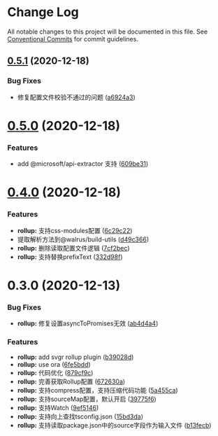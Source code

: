 # Change Log

All notable changes to this project will be documented in this file.
See [Conventional Commits](https://conventionalcommits.org) for commit guidelines.

## [0.5.1](https://github.com/walrusjs/build/compare/@walrus/rollup@0.5.0...@walrus/rollup@0.5.1) (2020-12-18)


### Bug Fixes

* 修复配置文件校验不通过的问题 ([a6924a3](https://github.com/walrusjs/build/commit/a6924a38fcfd71bbb6773a7cd01dc52551d3661a))





# [0.5.0](https://github.com/walrusjs/build/compare/@walrus/rollup@0.4.0...@walrus/rollup@0.5.0) (2020-12-18)


### Features

* add @microsoft/api-extractor 支持 ([609be31](https://github.com/walrusjs/build/commit/609be31e2281290b5cf82d90b3bbe0d798788017))





# [0.4.0](https://github.com/walrusjs/build/compare/@walrus/rollup@0.3.0...@walrus/rollup@0.4.0) (2020-12-18)


### Features

* **rollup:** 支持css-modules配置 ([6c29c22](https://github.com/walrusjs/build/commit/6c29c22ec077e1531f9f580fe2645d6cc290b5da))
* 提取解析方法到@walrus/build-utils ([d49c366](https://github.com/walrusjs/build/commit/d49c366c98177a7fbf8eac37f4d99b1399d7a7a7))
* **rollup:** 删除读取配置文件逻辑 ([7cf2bec](https://github.com/walrusjs/build/commit/7cf2becf7c75c106247475cb7b53d3678ffaaae5))
* **rollup:** 支持替换prefixText ([332d98f](https://github.com/walrusjs/build/commit/332d98feffdd5d95f0163b8f8cf7337279d87944))





# 0.3.0 (2020-12-13)


### Bug Fixes

* **rollup:** 修复设置asyncToPromises无效 ([ab4d4a4](https://github.com/walrusjs/build/commit/ab4d4a418f55e0b71ff561d91dfffba543b72aa5))


### Features

* **rollup:** add svgr rollup plugin ([b39028d](https://github.com/walrusjs/build/commit/b39028dca6fc7e2d59c8e04d9b9a0e05d5571fcf))
* **rollup:** use ora ([6fe5bdd](https://github.com/walrusjs/build/commit/6fe5bdda16f1c0d5e44a301564eb0d29460dcacf))
* **rollup:** 代码优化 ([879cf9c](https://github.com/walrusjs/build/commit/879cf9c77be7c9ccb450099030d506eba9cbc0c2))
* **rollup:** 完善获取Rollup配置 ([672630a](https://github.com/walrusjs/build/commit/672630a1691f23f45ddc05a156193f86ba4cadcb))
* **rollup:** 支持compress配置，支持压缩代码功能 ([5a455ca](https://github.com/walrusjs/build/commit/5a455cab0d1b55616504b01636183c2f17f06345))
* **rollup:** 支持sourceMap配置，默认开启 ([39775f6](https://github.com/walrusjs/build/commit/39775f65f0530fffb16e6f56021c9c79a7657a19))
* **rollup:** 支持Watch ([9ef5146](https://github.com/walrusjs/build/commit/9ef5146a666ae2f77fa9d22f7ac4dcb18a151758))
* **rollup:** 支持向上查找tsconfig.json ([15bd3da](https://github.com/walrusjs/build/commit/15bd3da9c4ffb2a077e84c987eeda4ef5178c4ba))
* **rollup:** 支持读取package.json中的source字段作为输入文件 ([b13fecb](https://github.com/walrusjs/build/commit/b13fecb0507fdc4cbe4d0d8045426ca101af7983))
